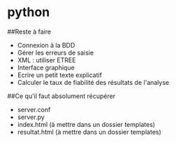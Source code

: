 # python

##Reste à faire 
* Connexion à la BDD
* Gérer les erreurs de saisie
* XML : utiliser ETREE
* Interface graphique
* Ecrire un petit texte explicatif
* Calculer le taux de fiabilité des résultats de l'analyse

##Ce qu'il faut absolument récupérer
* server.conf
* server.py
* index.html (à mettre dans un dossier templates)
* resultat.html (à mettre dans un dossier templates)
